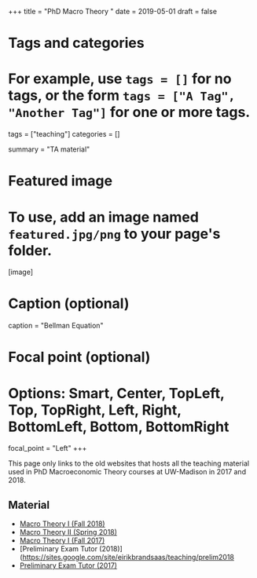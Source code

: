 +++
title = "PhD Macro Theory "
date = 2019-05-01
draft = false

# Tags and categories
# For example, use `tags = []` for no tags, or the form `tags = ["A Tag", "Another Tag"]` for one or more tags.
tags = ["teaching"]
categories = []

summary = "TA material"


# Featured image
# To use, add an image named `featured.jpg/png` to your page's folder.
[image]
  # Caption (optional)
  caption = "Bellman Equation"

  # Focal point (optional)
  # Options: Smart, Center, TopLeft, Top, TopRight, Left, Right, BottomLeft, Bottom, BottomRight
  focal_point = "Left"
+++

This page only links to the old websites that hosts all the teaching material used in PhD Macroeconomic Theory courses at UW-Madison in 2017 and 2018.
## Material

* [Macro Theory I (Fall 2018)](https://sites.google.com/site/linshuoansonzhou/teaching/econ-712-ph-d-macroeconomic-theory-i-fall-2018)
* [Macro Theory II (Spring 2018)](https://sites.google.com/site/eirikbrandsaas/teaching/econ714_2018)
* [Macro Theory I (Fall 2017)](https://sites.google.com/site/eirikbrandsaas/teaching/econ712_2017)
* [Preliminary Exam Tutor (2018)](https://sites.google.com/site/eirikbrandsaas/teaching/prelim2018
* [Preliminary Exam Tutor (2017)](https://sites.google.com/site/eirikbrandsaas/teaching/prelim2017)
